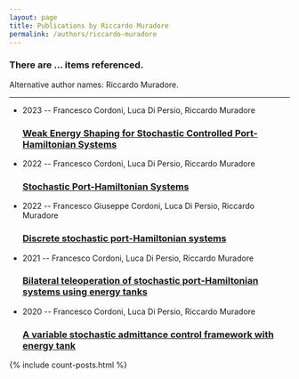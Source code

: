 ```yaml
---
layout: page
title: Publications by Riccardo Muradore
permalink: /authors/riccardo-muradore
---
```


<h3 id="number-posts">There are ... items referenced.</h3>
<p id='info-authors'>Alternative author names: Riccardo Muradore.</p>
<hr />
<ul class="post-list">
<li><span class='post-meta'>2023 -- Francesco Cordoni, Luca Di Persio, Riccardo Muradore</span><h3><a class='post-link' href="{{ site.baseurl }}/weak-energy-shaping-for-stochastic-controlled-port-hamiltonian-systems">Weak Energy Shaping for Stochastic Controlled Port-Hamiltonian Systems</a></h3></li>
<li><span class='post-meta'>2022 -- Francesco Cordoni, Luca Di Persio, Riccardo Muradore</span><h3><a class='post-link' href="{{ site.baseurl }}/stochastic-port-hamiltonian-systems">Stochastic Port-Hamiltonian Systems</a></h3></li>
<li><span class='post-meta'>2022 -- Francesco Giuseppe Cordoni, Luca Di Persio, Riccardo Muradore</span><h3><a class='post-link' href="{{ site.baseurl }}/discrete-stochastic-port-hamiltonian-systems">Discrete stochastic port-Hamiltonian systems</a></h3></li>
<li><span class='post-meta'>2021 -- Francesco Cordoni, Luca Di Persio, Riccardo Muradore</span><h3><a class='post-link' href="{{ site.baseurl }}/bilateral-teleoperation-of-stochastic-port-hamiltonian-systems-using-energy-tanks">Bilateral teleoperation of stochastic port‐Hamiltonian systems using energy tanks</a></h3></li>
<li><span class='post-meta'>2020 -- Francesco Cordoni, Luca Di Persio, Riccardo Muradore</span><h3><a class='post-link' href="{{ site.baseurl }}/a-variable-stochastic-admittance-control-framework-with-energy-tank">A variable stochastic admittance control framework with energy tank</a></h3></li>

</ul>
{% include count-posts.html %}
